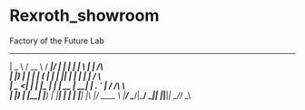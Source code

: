# Rexroth_showroom
Factory of the Future Lab
 ____   ____   _____  _____ _    _ ______ _   _          
|  _ \ / __ \ / ____|/ ____| |  | |  ____| \ | |   /\    
| |_) | |  | | (___ | |    | |__| | |__  |  \| |  /  \   
|  _ <| |  | |\___ \| |    |  __  |  __| | . ` | / /\ \  
| |_) | |__| |____) | |____| |  | | |____| |\  |/ ____ \ 
|____/ \____/|_____/ \_____|_|  |_|______|_| \_/_/    \_\
